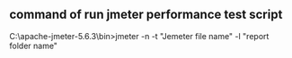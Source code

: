 command of run jmeter performance test script
-----------------------------------------------
C:\apache-jmeter-5.6.3\bin>jmeter -n -t "Jemeter file name" -l "report folder name"
